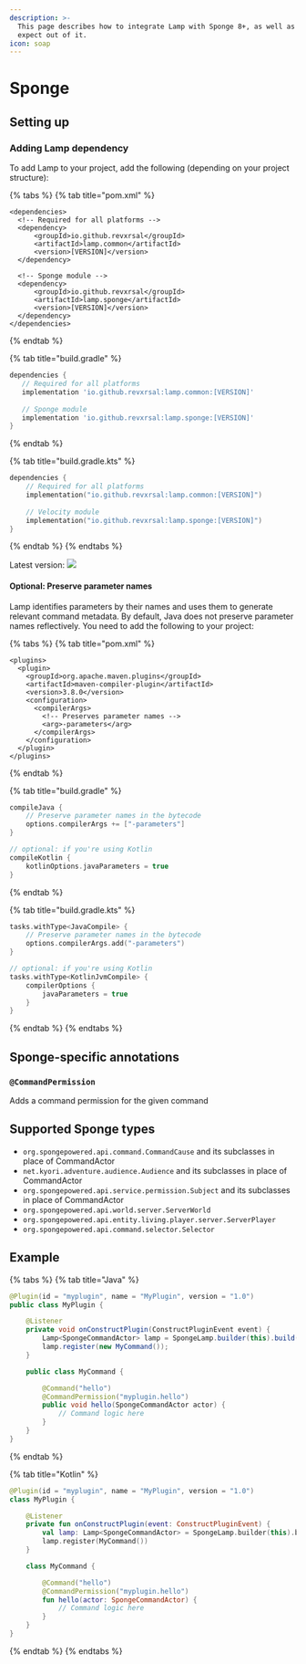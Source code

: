 ```yaml
---
description: >-
  This page describes how to integrate Lamp with Sponge 8+, as well as what to
  expect out of it.
icon: soap
---
```


# Sponge

## Setting up

### Adding Lamp dependency

To add Lamp to your project, add the following (depending on your project structure):

{% tabs %}
{% tab title="pom.xml" %}
```markup
<dependencies>
  <!-- Required for all platforms -->
  <dependency>
      <groupId>io.github.revxrsal</groupId>
      <artifactId>lamp.common</artifactId> 
      <version>[VERSION]</version>
  </dependency>

  <!-- Sponge module -->
  <dependency>
      <groupId>io.github.revxrsal</groupId>
      <artifactId>lamp.sponge</artifactId>
      <version>[VERSION]</version>
  </dependency>  
</dependencies>
```
{% endtab %}

{% tab title="build.gradle" %}
```groovy
dependencies {
   // Required for all platforms
   implementation 'io.github.revxrsal:lamp.common:[VERSION]'
   
   // Sponge module
   implementation 'io.github.revxrsal:lamp.sponge:[VERSION]'
}
```
{% endtab %}

{% tab title="build.gradle.kts" %}
```kotlin
dependencies {
    // Required for all platforms
    implementation("io.github.revxrsal:lamp.common:[VERSION]")
    
    // Velocity module
    implementation("io.github.revxrsal:lamp.sponge:[VERSION]")
}
```
{% endtab %}
{% endtabs %}

Latest version: ![](https://img.shields.io/maven-metadata/v/https/repo1.maven.org/maven2/io/github/revxrsal/lamp.common/maven-metadata.xml.svg?label=maven%20central\&colorB=brightgreen)

#### Optional: Preserve parameter names

Lamp identifies parameters by their names and uses them to generate relevant command metadata. By default, Java does not preserve parameter names reflectively. You need to add the following to your project:

{% tabs %}
{% tab title="pom.xml" %}
```markup
<plugins>
  <plugin>
    <groupId>org.apache.maven.plugins</groupId>
    <artifactId>maven-compiler-plugin</artifactId>
    <version>3.8.0</version>
    <configuration>
      <compilerArgs>
        <!-- Preserves parameter names -->
        <arg>-parameters</arg>
      </compilerArgs>
    </configuration>
  </plugin>
</plugins>
```
{% endtab %}

{% tab title="build.gradle" %}
```groovy
compileJava { 
    // Preserve parameter names in the bytecode
    options.compilerArgs += ["-parameters"]
}

// optional: if you're using Kotlin
compileKotlin {
    kotlinOptions.javaParameters = true
}
```
{% endtab %}

{% tab title="build.gradle.kts" %}
```kotlin
tasks.withType<JavaCompile> {
    // Preserve parameter names in the bytecode
    options.compilerArgs.add("-parameters")
}

// optional: if you're using Kotlin
tasks.withType<KotlinJvmCompile> {
    compilerOptions {
        javaParameters = true
    }
}
```
{% endtab %}
{% endtabs %}

## Sponge-specific annotations

### `@CommandPermission`

Adds a command permission for the given command

## Supported Sponge types

* `org.spongepowered.api.command.CommandCause` and its subclasses in place of CommandActor
* `net.kyori.adventure.audience.Audience` and its subclasses in place of CommandActor
* `org.spongepowered.api.service.permission.Subject` and its subclasses in place of CommandActor
* `org.spongepowered.api.world.server.ServerWorld`
* `org.spongepowered.api.entity.living.player.server.ServerPlayer`
* `org.spongepowered.api.command.selector.Selector`

## Example

{% tabs %}
{% tab title="Java" %}
```java
@Plugin(id = "myplugin", name = "MyPlugin", version = "1.0")
public class MyPlugin {

    @Listener
    private void onConstructPlugin(ConstructPluginEvent event) {
        Lamp<SpongeCommandActor> lamp = SpongeLamp.builder(this).build();
        lamp.register(new MyCommand());
    }

    public class MyCommand {

        @Command("hello")
        @CommandPermission("myplugin.hello")
        public void hello(SpongeCommandActor actor) {
            // Command logic here
        }
    }
}
```
{% endtab %}

{% tab title="Kotlin" %}
```kotlin
@Plugin(id = "myplugin", name = "MyPlugin", version = "1.0")
class MyPlugin {

    @Listener
    private fun onConstructPlugin(event: ConstructPluginEvent) {
        val lamp: Lamp<SpongeCommandActor> = SpongeLamp.builder(this).build()
        lamp.register(MyCommand())
    }

    class MyCommand {

        @Command("hello")
        @CommandPermission("myplugin.hello")
        fun hello(actor: SpongeCommandActor) {
            // Command logic here
        }
    }
}
```
{% endtab %}
{% endtabs %}
